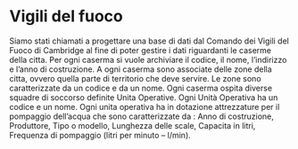 # Vigili del fuoco

Siamo stati chiamati a progettare una base di dati dal Comando dei Vigili del Fuoco
di Cambridge al fine di poter gestire i dati riguardanti le caserme della citta. 
Per ogni caserma si vuole archiviare il codice, il nome, l’indirizzo e l’anno di costruzione. 
A ogni caserma sono associate delle zone della citta, ovvero quella parte di territorio che deve servire. 
Le zone sono caratterizzate da un codice e da un nome. Ogni caserma ospita diverse squadre di soccorso definite Unita Operative. 
Ogni Unità Operativa ha un codice e un nome. 
Ogni unita operativa ha in dotazione attrezzature per il pompaggio dell’acqua
che sono caratterizzate da : Anno di costruzione, Produttore, Tipo o modello, Lunghezza
delle scale, Capacita in litri, Frequenza di pompaggio (litri per minuto – l/min).
